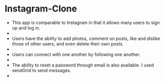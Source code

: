 # Instagram-Clone

* This app is comparable to Instagram in that it allows many users to sign up and log in. 
* 
* Users have the ability to add photos, comment on posts, like and dislike those of other users, and even delete their own posts.
*  
* Users can connect with one another by following one another. 
* 
* The ability to reset a password through email is also available. I used sendGrid to send messages. 
* 
